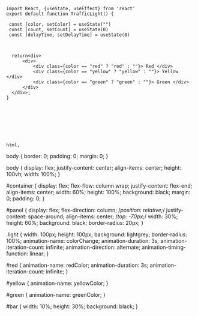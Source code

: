  
    
    import React, {useState, useEffect} from 'react'
    export default function TrafficLight() {
     
     const [color, setColor] = useState("")
     const [count, setCount] = useState(0)
     const [delayTime, setDelayTime] = useState(0)
   
    
    
      return<div>
          <div> 
              <div class={color == "red" ? "red" : ""}> Red </div>
              <div class={color == "yellow" ? "yellow" : ""}> Yellow </div>
              <div class={color == "green" ? "green" : ""}> Green </div>
          </div>
      </div>;
    }








    html,
body {
  border: 0;
  padding: 0;
  margin: 0;
}

body {
  display: flex;
  justify-content: center;
  align-items: center;
  height: 100vh;
  width: 100%;
}

#container {
  display: flex;
  flex-flow: column wrap;
  justify-content: flex-end;
  align-items: center;
  width: 60%;
  height: 100%;
  background: black;
  margin: 0;
  padding: 0;
}

#panel {
  display: flex;
  flex-direction: column;
  /*position: relative;*/
  justify-content: space-around;
  align-items: center;
  /*top: -70px;*/
  width: 30%;
  height: 60%;
  background: black;
  border-radius: 20px;
}

.light {
  width: 100px;
  height: 100px;
  background: lightgrey;
  border-radius: 100%;
  animation-name: colorChange;
  animation-duration: 3s;
  animation-iteration-count: infinite;
  animation-direction: alternate;
  animation-timing-function: linear;
}

#red {
  animation-name: redColor;
  animation-duration: 3s;
  animation-iteration-count: infinite;
}

#yellow {
  animation-name: yellowColor;
}

#green {
  animation-name: greenColor;
}

#bar {
  width: 10%;
  height: 30%;
  background: black;
}
